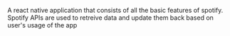 A react native application that consists of all the basic features of spotify. Spotify APIs are used to retreive data and update them back based on user's usage of the app 
